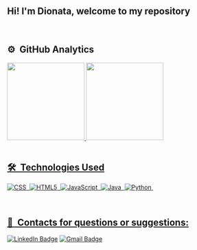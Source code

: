 ## Hi! I'm Dionata, welcome to my repository

<!--
#Quem sou eu?
-->
<br>

## ⚙️ &nbsp;GitHub Analytics
<div align="left">
  <a href="https://github.com/D-Morais"/>
  <img height="180em" src="https://github-readme-stats.vercel.app/api?username=D-Morais&show_icons=true&theme=dark&include_all_commits=true&count_private=true"/>
  <img height="180em" src="https://github-readme-stats.vercel.app/api/top-langs/?username=D-Morais&layout=compact&langs_count=7&theme=dark"/>
</div>
<br>

## 🛠 &nbsp;Technologies Used 
![CSS](https://img.shields.io/badge/CSS3-1572B6?style=flat&logo=css3&logoColor=white)&nbsp;
![HTML5](https://img.shields.io/badge/HTML5-E34F26?style=flat&logo=html5&logoColor=white)&nbsp;
![JavaScript](https://img.shields.io/badge/JavaScript-323330?style=flat&logo=javascript&logoColor=yellow)&nbsp;
![Java](https://img.shields.io/badge/Java-ED8B00?style=flat&logo=java)&nbsp;
![Python](https://img.shields.io/badge/Python-14354C?style=flat&logo=python)&nbsp;

<br>

## 👨 &nbsp;Contacts for questions or suggestions:
[![LinkedIn Badge](https://img.shields.io/badge/LinkedIn-0077B5?style=flat&logo=linkedin&logoColor=white)](https://www.linkedin.com/in/dionata-santos-de-morais-b0461121b/)
[![Gmail Badge](https://img.shields.io/badge/moraisdionata@gmail.com-D14836?style=flat&logo=Gmail&logoColor=white)](mailto:moraisdionata@gmail.com)
